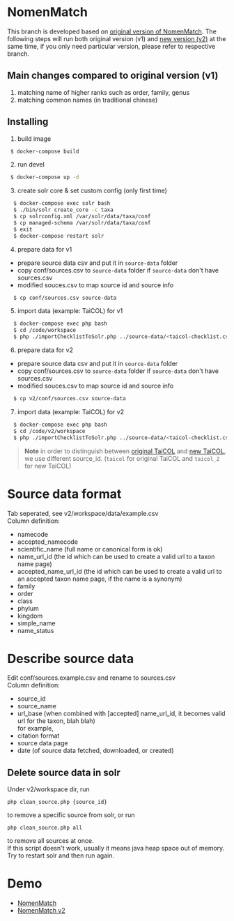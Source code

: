 # NomenMatch
  
This branch is developed based on [original version of NomenMatch](https://github.com/TaiBIF/NomenMatch/tree/master). The following steps will run both original version (v1) and [new version (v2)](https://github.com/TaiBIF/NomenMatch/tree/v2) at the same time, if you only need particular version, please refer to respective branch.

## Main changes compared to original version (v1)

1. matching name of higher ranks such as order, family, genus
2. matching common names (in traditional chinese) 

## Installing

1) build image

```bash
 $ docker-compose build
```

2) run devel

```bash
 $ docker-compose up -d
```

3) create solr core & set custom config (only first time)

```bash
  $ docker-compose exec solr bash
  $ ./bin/solr create_core -c taxa
  $ cp solrconfig.xml /var/solr/data/taxa/conf
  $ cp managed-schema /var/solr/data/taxa/conf
  $ exit
  $ docker-compose restart solr
```

4) prepare data for v1

- prepare source data csv and put it in `source-data` folder 
- copy conf/sources.csv to `source-data` folder if `source-data` don't have sources.csv
- modified souces.csv to map source id and source info

```bash
  $ cp conf/sources.csv source-data 
```

5) import data (example: TaiCOL) for v1

```bash
  $ docker-compose exec php bash
  $ cd /code/workspace
  $ php ./importChecklistToSolr.php ../source-data/<taicol-checklist.csv> taicol
```


6) prepare data for v2

- prepare source data csv and put it in `source-data` folder 
- copy conf/sources.csv to `source-data` folder if `source-data` don't have sources.csv
- modified souces.csv to map source id and source info

```bash
  $ cp v2/conf/sources.csv source-data 
```

7) import data (example: TaiCOL) for v2

```bash
  $ docker-compose exec php bash
  $ cd /code/v2/workspace
  $ php ./importChecklistToSolr.php ../source-data/<taicol-checklist.csv> taicol_2
```

> **Note**
> in order to distinguish between [original TaiCOL](https://taibnet.sinica.edu.tw/) and [new TaiCOL](taicol.tw), we use different source_id. (`taicol` for original TaiCOL and `taicol_2` for new TaiCOL)

# Source data format

Tab seperated, see v2/workspace/data/example.csv  
Column definition:
- namecode
- accepted_namecode
- scientific_name (full name or canonical form is ok)
- name_url_id (the id which can be used to create a valid url to a taxon name page)
- accepted_name_url_id (the id which can be used to create a valid url to an accepted taxon name page, if the name is a synonym)
- family
- order
- class
- phylum
- kingdom
- simple_name
- name_status

# Describe source data

Edit conf/sources.example.csv and rename to sources.csv  
Column definition:  
- source_id
- source_name
- url_base (when combined with [accepted] name_url_id, it becomes valid url for the taxon, blah blah)  
for example,
- citation format
- source data page
- date (of source data fetched, downloaded, or created)

Delete source data in solr
-----
Under v2/workspace dir, run  
```
php clean_source.php {source_id}
```  
to remove a specific source from solr, or run  
```
php clean_source.php all
```
to remove all sources at once.  
If this script doesn't work, usually it means java heap space out of memory. Try to restart solr and then run again.  

# Demo
- [NomenMatch](http://match.taibif.tw)
- [NomenMatch v2](http://match.taibif.tw/v2/index.html)
